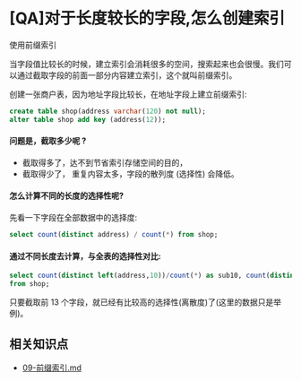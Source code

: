 # [QA]对于长度较长的字段,怎么创建索引

使用前缀索引

当字段值比较长的时候，建立索引会消耗很多的空间，搜索起来也会很慢。我们可以通过截取字段的前面一部分内容建立索引，这个就叫前缀索引。

创建一张商户表，因为地址字段比较长，在地址字段上建立前缀索引:

```sql
create table shop(address varchar(120) not null); 
alter table shop add key (address(12));
```

#### 问题是，截取多少呢 ?

- 截取得多了，达不到节省索引存储空间的目的，
- 截取得少了， 重复内容太多，字段的散列度 (选择性) 会降低。

#### 怎么计算不同的长度的选择性呢?

先看一下字段在全部数据中的选择度:

```sql
select count(distinct address) / count(*) from shop;
```

#### 通过不同长度去计算，与全表的选择性对比:

```sql
select count(distinct left(address,10))/count(*) as sub10, count(distinct left(address,11))/count(*) as sub11, count(distinct left(address,12))/count(*) as sub12, count(distinct left(address,13))/count(*) as sub13
from shop;
```

只要截取前 13 个字段，就已经有比较高的选择性(离散度)了(这里的数据只是举例)。

## 相关知识点

-  [09-前缀索引.md](../../13-persistence/01-MySQL/02-索引/09-前缀索引.md) 
